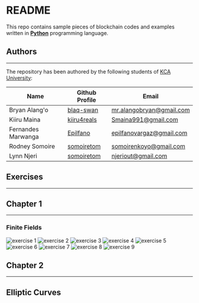 <!-- Readme About the Repository-->

# README

This repo contains sample pieces of blockchain codes and examples written in **[Python](https://www.python.org/ "Python Language")** programming language.

## Authors
___
The repository has been authored by the following students of [KCA University](https://www.kca.ac.ke/ "KCA University"):

| Name				| Github Profile											 | Email							|
|-------------------| -----------------------------------------------------------|----------------------------------|
|Bryan Alang'o		| [blaq-swan](https://github.com/blaq-swan "blaq-swan")		 | mr.alangobryan@gmail.com
|Kiiru Maina		| [kiiru4reals](https://github.com/kiiru4reals "kiiru4reals")| Smaina991@gmail.com				|
|Fernandes Marwanga	| [Epilfano](https://github.com/Epilfano "Epilfano")		 | epilfanovargaz@gmail.com			|
|Rodney Somoire		| [somoiretom](https://github.com/somoiretom "somoiretom")	 | somoirenkoyo@gmail.com			|
|Lynn Njeri			| [somoiretom](https://github.com/lynfavor "lynfavor") 		 | njeriout@gmail.com				|

## Exercises
___

## Chapter 1
___
### Finite Fields
![exercise 1](/Blockchain/bitcoin-blockchain-with-python/Finite%20Fields/ex_1.png "Exercise 1")
![exercise 2](/Blockchain/bitcoin-blockchain-with-python/Finite%20Fields/ex_2.png "Exercise 2")
![exercise 3](/Blockchain/bitcoin-blockchain-with-python/Finite%20Fields/ex_3.png "Exercise 3")
![exercise 4](/Blockchain/bitcoin-blockchain-with-python/Finite%20Fields/ex_4.png "Exercise 4")
![exercise 5](/Blockchain/bitcoin-blockchain-with-python/Finite%20Fields/ex_5.png "Exercise 5")
![exercise 6](/Blockchain/bitcoin-blockchain-with-python/Finite%20Fields/ex_6.png "Exercise 6")
![exercise 7](/Blockchain/bitcoin-blockchain-with-python/Finite%20Fields/ex_7.png "Exercise 7")
![exercise 8](/Blockchain/bitcoin-blockchain-with-python/Finite%20Fields/ex_8.png "Exercise 8")
![exercise 9](/Blockchain/bitcoin-blockchain-with-python/Finite%20Fields/ex_8.png "Exercise 9")

## Chapter 2
___

## Elliptic Curves
